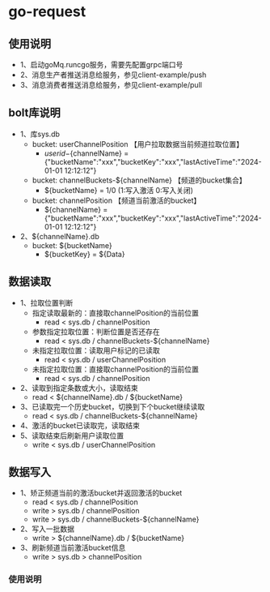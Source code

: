 # go-request

## 使用说明
- 1、启动goMq.runcgo服务，需要先配置grpc端口号
- 2、消息生产者推送消息给服务，参见client-example/push
- 3、消息消费者推送消息给服务，参见client-example/pull

## bolt库说明
- 1、库sys.db
  - bucket:  userChannelPosition             【用户拉取数据当前频道拉取位置】
    - ${userid}-${channelName} = {"bucketName":"xxx","bucketKey":"xxx","lastActiveTime":"2024-01-01 12:12:12"}
  - bucket:  channelBuckets-${channelName}  【频道的bucket集合】
    - ${bucketName} = 1/0        (1:写入激活 0:写入关闭)
  - bucket:  channelPosition                     【频道当前激活的bucket】
    - ${channelName} = {"bucketName":"xxx","bucketKey":"xxx","lastActiveTime":"2024-01-01 12:12:12"}
- 2、${channelName}.db
  - bucket: ${bucketName}
    - ${bucketKey} = ${Data}

## 数据读取
- 1、拉取位置判断
  - 指定读取最新的：直接取channelPosition的当前位置
    - read  < sys.db / channelPosition
  - 参数指定拉取位置：判断位置是否还存在
    - read  < sys.db / channelBuckets-${channelName}
  - 未指定拉取位置：读取用户标记的已读取
    - read  < sys.db / userChannelPosition
  - 未指定拉取位置：直接取channelPosition的当前位置
    - read  < sys.db / channelPosition
- 2、读取到指定条数或大小，读取结束
  - read  < ${channelName}.db / ${bucketName}
- 3、已读取完一个历史bucket，切换到下个bucket继续读取
  - read  < sys.db / channelBuckets-${channelName}
- 4、激活的bucket已读取完，读取结束
- 5、读取结束后刷新用户读取位置
  - write < sys.db / userChannelPosition

## 数据写入
- 1、矫正频道当前的激活bucket并返回激活的bucket
  - read  < sys.db / channelPosition
  - write > sys.db / channelPosition
  - write > sys.db / channelBuckets-${channelName}
- 2、写入一批数据
  - write > ${channelName}.db / ${bucketName}
- 3、刷新频道当前激活bucket信息
  - write > sys.db > channelPosition

### 使用说明




